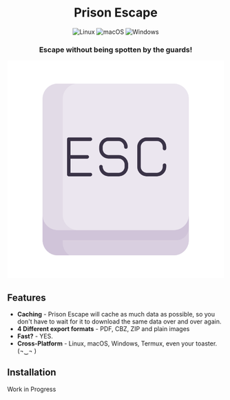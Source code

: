 
<h1 align="center">
<strong>Prison Escape</strong>
</h1>

<p align="center">
    <img alt="Linux" src="https://img.shields.io/badge/Linux-FCC624?style=for-the-badge&logo=linux&logoColor=black">
    <img alt="macOS" src="https://img.shields.io/badge/mac%20os-000000?style=for-the-badge&logo=macos&logoColor=F0F0F0">
    <img alt="Windows" src="https://img.shields.io/badge/Windows-0078D6?style=for-the-badge&logo=windows&logoColor=white">
</p>

<h3 align="center">
    <!-- The most advanced CLI manga downloader in the entire universe! -->
    Escape without being spotten by the guards!
</h3>

<p align="center">
<!--     <img alt="Mangal 4 TUI" src="assets/tui.gif"> -->
    <img alt="Escape" src="images/esc.svg" width="600">
</p>

## Features

- __Caching__ - Prison Escape will cache as much data as possible, so you don't have to wait for it to download the same data over and over again. 
- __4 Different export formats__ - PDF, CBZ, ZIP and plain images
- __Fast?__ - YES.
- __Cross-Platform__ - Linux, macOS, Windows, Termux, even your toaster. (¬‿¬ )

## Installation

Work in Progress
